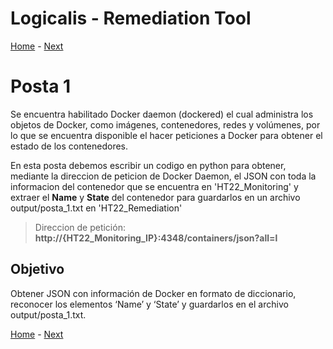 # Logicalis - Remediation Tool

[Home](../README.md) - [Next](P2.md)

# Posta 1
Se encuentra habilitado Docker daemon (dockered) el cual administra los objetos de Docker, como imágenes, contenedores, redes y volúmenes, por lo que se encuentra disponible el hacer peticiones a Docker para obtener el estado de los contenedores.

En esta posta debemos escribir un codigo en python para obtener, mediante la direccion de peticion de Docker Daemon, el JSON con toda la informacion del contenedor que se encuentra en 'HT22_Monitoring' y extraer el **Name** y **State** del contenedor para guardarlos en un archivo output/posta_1.txt en 'HT22_Remediation'

> Direccion de petición:  **http://{HT22_Monitoring_IP}:4348/containers/json?all=l**

## Objetivo
Obtener JSON con información de Docker en formato de diccionario, reconocer los elementos ‘Name’ y ‘State’ y guardarlos en el archivo output/posta_1.txt.


[Home](../README.md) - [Next](P2.md)
